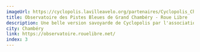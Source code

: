 ```yaml
---
imageUrl: https://cyclopolis.lavilleavelo.org/partenaires/Cyclopolis_Chambery_small.png
title: Observatoire des Pistes Bleues de Grand Chambéry - Roue Libre
description: Une belle version savoyarde de Cyclopolis par l'association Roue Libre pour suivre et évaluer le développement du réseau vélo structurant de Chambéry, nommé les Pistes Bleues.
city: Chambéry
link: https://observatoire.rouelibre.net/
index: 3
---
```


